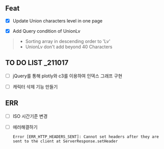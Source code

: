 ## Feat

- [x] Update Union characters level in one page <br>

- [x] Add Query condition of UnionLv
> - Sorting array in descending order to 'Lv'<br>
> - UnionLv don't add beyond 40 Characters

## TO DO LIST _211017

- [ ] jQuery를 통해 plotly와 c3를 이용하여 인덱스 그래프 구현<br>

- [ ] 캐릭터 삭제 기능 만들기

## ERR

- [ ] ISO 시간기준 변경<br>

- [ ] 에러해결하기
    ```
    Error [ERR_HTTP_HEADERS_SENT]: Cannot set headers after they are sent to the client at ServerResponse.setHeader
    ```